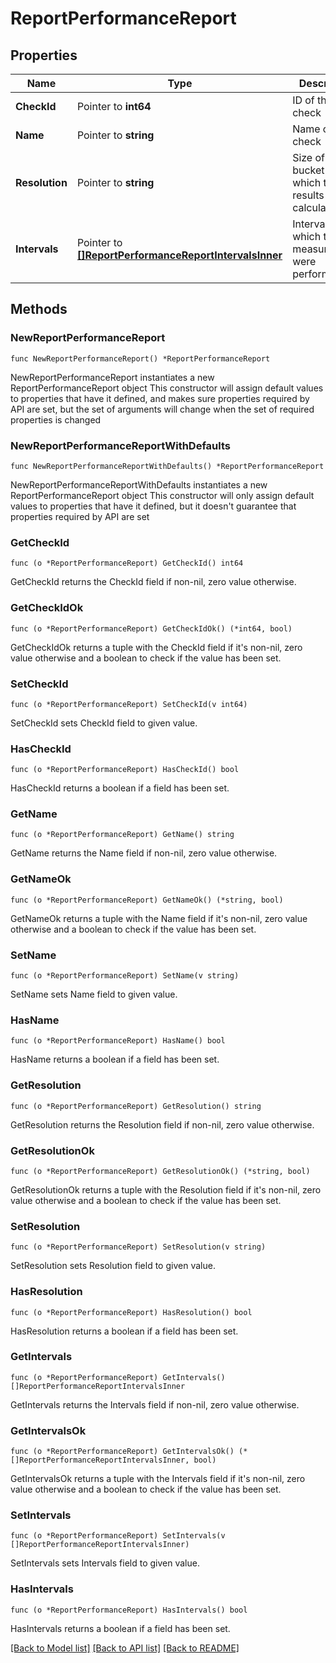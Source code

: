 # ReportPerformanceReport

## Properties

Name | Type | Description | Notes
------------ | ------------- | ------------- | -------------
**CheckId** | Pointer to **int64** | ID of the check | [optional] 
**Name** | Pointer to **string** | Name of the check | [optional] 
**Resolution** | Pointer to **string** | Size of a time bucket for which the results are calculated | [optional] 
**Intervals** | Pointer to [**[]ReportPerformanceReportIntervalsInner**](ReportPerformanceReportIntervalsInner.md) | Intervals for which the measurements were performed. | [optional] 

## Methods

### NewReportPerformanceReport

`func NewReportPerformanceReport() *ReportPerformanceReport`

NewReportPerformanceReport instantiates a new ReportPerformanceReport object
This constructor will assign default values to properties that have it defined,
and makes sure properties required by API are set, but the set of arguments
will change when the set of required properties is changed

### NewReportPerformanceReportWithDefaults

`func NewReportPerformanceReportWithDefaults() *ReportPerformanceReport`

NewReportPerformanceReportWithDefaults instantiates a new ReportPerformanceReport object
This constructor will only assign default values to properties that have it defined,
but it doesn't guarantee that properties required by API are set

### GetCheckId

`func (o *ReportPerformanceReport) GetCheckId() int64`

GetCheckId returns the CheckId field if non-nil, zero value otherwise.

### GetCheckIdOk

`func (o *ReportPerformanceReport) GetCheckIdOk() (*int64, bool)`

GetCheckIdOk returns a tuple with the CheckId field if it's non-nil, zero value otherwise
and a boolean to check if the value has been set.

### SetCheckId

`func (o *ReportPerformanceReport) SetCheckId(v int64)`

SetCheckId sets CheckId field to given value.

### HasCheckId

`func (o *ReportPerformanceReport) HasCheckId() bool`

HasCheckId returns a boolean if a field has been set.

### GetName

`func (o *ReportPerformanceReport) GetName() string`

GetName returns the Name field if non-nil, zero value otherwise.

### GetNameOk

`func (o *ReportPerformanceReport) GetNameOk() (*string, bool)`

GetNameOk returns a tuple with the Name field if it's non-nil, zero value otherwise
and a boolean to check if the value has been set.

### SetName

`func (o *ReportPerformanceReport) SetName(v string)`

SetName sets Name field to given value.

### HasName

`func (o *ReportPerformanceReport) HasName() bool`

HasName returns a boolean if a field has been set.

### GetResolution

`func (o *ReportPerformanceReport) GetResolution() string`

GetResolution returns the Resolution field if non-nil, zero value otherwise.

### GetResolutionOk

`func (o *ReportPerformanceReport) GetResolutionOk() (*string, bool)`

GetResolutionOk returns a tuple with the Resolution field if it's non-nil, zero value otherwise
and a boolean to check if the value has been set.

### SetResolution

`func (o *ReportPerformanceReport) SetResolution(v string)`

SetResolution sets Resolution field to given value.

### HasResolution

`func (o *ReportPerformanceReport) HasResolution() bool`

HasResolution returns a boolean if a field has been set.

### GetIntervals

`func (o *ReportPerformanceReport) GetIntervals() []ReportPerformanceReportIntervalsInner`

GetIntervals returns the Intervals field if non-nil, zero value otherwise.

### GetIntervalsOk

`func (o *ReportPerformanceReport) GetIntervalsOk() (*[]ReportPerformanceReportIntervalsInner, bool)`

GetIntervalsOk returns a tuple with the Intervals field if it's non-nil, zero value otherwise
and a boolean to check if the value has been set.

### SetIntervals

`func (o *ReportPerformanceReport) SetIntervals(v []ReportPerformanceReportIntervalsInner)`

SetIntervals sets Intervals field to given value.

### HasIntervals

`func (o *ReportPerformanceReport) HasIntervals() bool`

HasIntervals returns a boolean if a field has been set.


[[Back to Model list]](../README.md#documentation-for-models) [[Back to API list]](../README.md#documentation-for-api-endpoints) [[Back to README]](../README.md)


